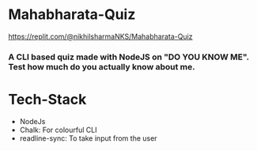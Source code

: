 # Mahabharata-Quiz
https://replit.com/@nikhilsharmaNKS/Mahabharata-Quiz

### A CLI based quiz made with NodeJS on "DO YOU KNOW ME". Test how much do you actually know about me. 

# Tech-Stack
- NodeJs
- Chalk: For colourful CLI
- readline-sync: To take input from the user
